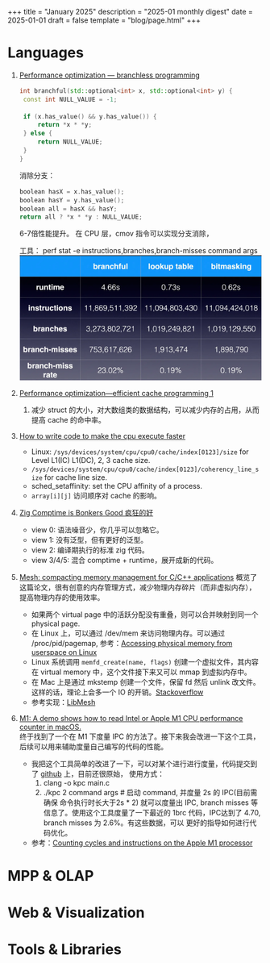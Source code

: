 +++
title = "January 2025"
description = "2025-01 monthly digest"
date = 2025-01-01
draft = false
template = "blog/page.html"
+++

# Languages
1. [Performance optimization — branchless programming](https://medium.com/@techhara/performance-optimization-technique-branchless-programming-a40c0a35511e)
   ```cpp
   int branchful(std::optional<int> x, std::optional<int> y) {
    const int NULL_VALUE = -1;

    if (x.has_value() && y.has_value()) {
        return *x * *y;
    } else {
        return NULL_VALUE;
    }
   }
   ```
   消除分支：
   ```cpp
   boolean hasX = x.has_value();
   boolean hasY = y.has_value();
   boolean all = hasX && hasY;
   return all ? *x * *y : NULL_VALUE;
   ```
   6-7倍性能提升。 在 CPU 层，cmov 指令可以实现分支消除，
   
   工具： perf stat -e instructions,branches,branch-misses  command args
   ![img.png](img.png)
2. [Performance optimization—efficient cache programming 1](https://medium.com/@techhara/performance-optimization-efficient-cache-programming-f107dce3bef0)
   1. 减少 struct 的大小，对大数组类的数据结构，可以减少内存的占用，从而提高 cache 的命中率。
3. [How to write code to make the cpu execute faster](https://blog.devgenius.io/cpu-cache-how-to-write-code-to-make-the-cpu-execute-faster-cc0cf4969c4b)
   - Linux: `/sys/devices/system/cpu/cpu0/cache/index[0123]/size` for Level L1(IC) L1(DC), 2, 3 cache size.
   - `/sys/devices/system/cpu/cpu0/cache/index[0123]/coherency_line_size` for cache line size.
   - sched_setaffinity: set the CPU affinity of a process.
   - `array[i][j]` 访问顺序对 cache 的影响。
4. [Zig Comptime is Bonkers Good 疯狂的好](https://www.scottredig.com/blog/bonkers_comptime/)
   - view 0: 语法噪音少，你几乎可以忽略它。
   - view 1: 没有泛型，但有更好的泛型。
   - view 2: 编译期执行的标准 zig 代码。
   - view 3/4/5: 混合 comptime + runtime，展开成新的代码。
5. [Mesh: compacting memory management for C/C++ applications](https://github.com/plasma-umass/Mesh/raw/master/mesh-pldi19-powers.pdf)
   概览了这篇论文，很有创意的内存管理方式，减少物理内存碎片（而非虚拟内存），提高物理内存的使用效率。
   - 如果两个 virtual page 中的活跃分配没有重叠，则可以合并映射到同一个 physical page.
   - 在 Linux 上，可以通过 /dev/mem 来访问物理内存。可以通过 /proc/pid/pagemap, 参考：[Accessing physical memory from userspace on Linux](https://codentium.com/accessing-physical-memory-from-userspace-on-linux/#)
   - Linux 系统调用 `memfd_create(name, flags)` 创建一个虚拟文件，其内容在 virtual memory 中，这个文件接下来又可以 mmap 到虚拟内存中。
   - 在 Mac 上是通过 mkstemp 创建一个文件，保留 fd 然后 unlink 改文件。这样的话，理论上会多一个 IO 的开销。[Stackoverflow](https://stackoverflow.com/questions/39779517/does-mac-os-have-a-way-to-create-an-anonymous-file-mapping)
   - 参考实现：[LibMesh](https://github.com/plasma-umass/Mesh)

6. [M1: A demo shows how to read Intel or Apple M1 CPU performance counter in macOS.](https://gist.github.com/ibireme/173517c208c7dc333ba962c1f0d67d12)    
   终于找到了一个在 M1 下度量 IPC 的方法了。接下来我会改进一下这个工具，后续可以用来辅助度量自己编写的代码的性能。
   - 我把这个工具简单的改进了一下，可以对某个进行进行度量，代码提交到了 [github](https://github.com/wangzaixiang/m1_ipc_measure) 上，目前还很原始，
     使用方式：
     1. clang -o kpc main.c
     2. ./kpc 2 command args  # 启动 command, 并度量 2s 的 IPC(目前需确保 命令执行时长大于2s * 2)
     就可以度量出 IPC, branch misses 等信息了。使用这个工具度量了一下最近的 1brc 代码，IPC达到了 4.70, branch misses 为 2.6%。有这些数据，可以
     更好的指导如何进行代码优化。
   - 参考：[Counting cycles and instructions on the Apple M1 processor](https://github.com/lemire/Code-used-on-Daniel-Lemire-s-blog/tree/master/2021/03/24)

# MPP & OLAP

# Web & Visualization

# Tools & Libraries